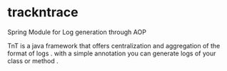 # trackntrace
Spring Module for Log generation through AOP

TnT is a java framework that offers centralization and aggregation of the format of logs .
with a simple annotation you can generate logs of your class or method .

